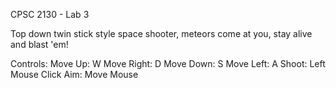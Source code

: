 CPSC 2130 - Lab 3

Top down twin stick style space shooter, meteors come at you, stay alive and blast 'em!

Controls:
Move Up: W
Move Right: D
Move Down: S
Move Left: A
Shoot: Left Mouse Click
Aim: Move Mouse